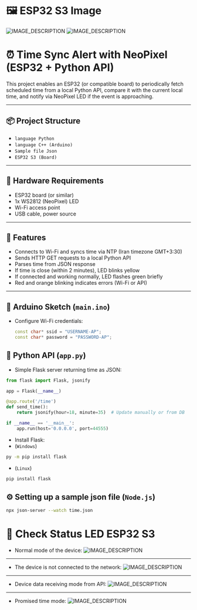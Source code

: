 # 🖼️ ESP32 S3 Image
![IMAGE_DESCRIPTION](esp32s3.jpg_960x960q75.avif)
![IMAGE_DESCRIPTION](https://ae-pic-a1.aliexpress-media.com/kf/S95a8c7913f154875978532a04c9573bc0.jpg_960x960q75.jpg_.avif)
# ⏰ Time Sync Alert with NeoPixel (ESP32 + Python API)

This project enables an ESP32 (or compatible board) to periodically fetch scheduled time from a local Python API, compare it with the current local time, and notify via NeoPixel LED if the event is approaching.

---

## 📦 Project Structure
- `language Python`
- `language C++ (Arduino)`
- `Sample file Json `
- `ESP32 S3 (Board)`
---

## 🔌 Hardware Requirements

- ESP32 board (or similar)
- 1x WS2812 (NeoPixel) LED
- Wi-Fi access point
- USB cable, power source

---

## 🎯 Features

- Connects to Wi-Fi and syncs time via NTP (Iran timezone GMT+3:30)
- Sends HTTP GET requests to a local Python API
- Parses time from JSON response
- If time is close (within 2 minutes), LED blinks yellow
- If connected and working normally, LED flashes green briefly
- Red and orange blinking indicates errors (Wi-Fi or API)

---

## 🧠 Arduino Sketch (`main.ino`)

- Configure Wi-Fi credentials:
  ```cpp
  const char* ssid = "USERNAME-AP";
  const char* password = "PASSWORD-AP";
  ```

## 🐍 Python API (`app.py`)

- Simple Flask server returning time as JSON:

```py
from flask import Flask, jsonify

app = Flask(__name__)

@app.route('/time')
def send_time():
    return jsonify(hour=18, minute=35)  # Update manually or from DB

if __name__ == '__main__':
    app.run(host='0.0.0.0', port=44555)
```

- Install Flask:
- (`Windows`)

```sh
py -m pip install flask
```

- (`Linux`)

```sh
pip install flask
```

## ⚙️ Setting up a sample json file (`Node.js`)

```sh
npx json-server --watch time.json
```
# 🧩 Check Status LED ESP32 S3
- Normal mode of the device:
![IMAGE_DESCRIPTION](./images/normal.jpg)
---
- The device is not connected to the network:
![IMAGE_DESCRIPTION](./images/disconnect.jpg)
---
- Device data receiving mode from API:
![IMAGE_DESCRIPTION](./images/get_data.jpg)
---
- Promised time mode:
![IMAGE_DESCRIPTION](./images/promised_time.jpg)